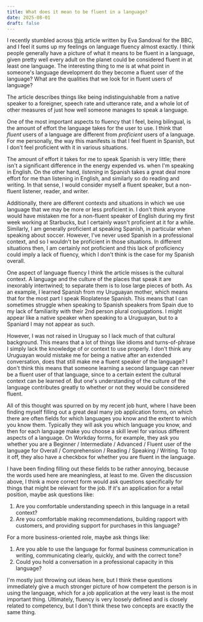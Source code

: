 ```yaml
---
title: What does it mean to be fluent in a language?
date: 2025-08-01
draft: false
---
```


I recently stumbled across [this](https://www.bbc.com/future/article/20190903-linguistic-fluency-proficiency-second-language-learning) article written by Eva Sandoval for the BBC, and I feel it sums up my feelings on language fluency almost exactly. I think people generally have a picture of what it means to be fluent in a language, given pretty well every adult on the planet could be considered fluent in at least one language. The interesting thing to me is at what point in someone's language development do they become a fluent user of the language? What are the qualities that we look for in fluent users of language?

The article describes things like being indistinguishable from a native speaker to a foreigner, speech rate and utterance rate, and a whole lot of other measures of just how well someone manages to speak a language.

One of the most important aspects to fluency that I feel, being bilingual, is the amount of effort the language takes for the user to use. I think that _fluent_ users of a language are different from _proficient_ users of a language. For me personally, the way this manifests is that I feel fluent in Spanish, but I don't feel proficient with it in various situations.

The amount of effort it takes for me to speak Spanish is very little; there isn't a significant difference in the energy expended vs. when I'm speaking in English. On the other hand, _listening_ in Spanish takes a great deal more effort for me than listening in English, and similarly so do reading and writing. In that sense, I would consider myself a fluent speaker, but a non-fluent listener, reader, and writer.

Additionally, there are different contexts and situations in which we use language that we may be more or less proficient in. I don't think anyone would have mistaken me for a non-fluent speaker of English during my first week working at Starbucks, but I certainly wasn't proficient at it for a while. Similarly, I am generally proficient at speaking Spanish, in particular when speaking about soccer. However, I've never used Spanish in a professional context, and so I wouldn't be proficient in those situations. In different situations then, I am certainly not proficient and this lack of proficiency could imply a lack of fluency, which I don't think is the case for my Spanish overall.

One aspect of language fluency I think the article misses is the cultural context. A language and the culture of the places that speak it are inexorably intertwined; to separate them is to lose large pieces of both. As an example, I learned Spanish from my Uruguayan mother, which means that for the most part I speak Rioplatense Spanish. This means that I can sometimes struggle when speaking to Spanish speakers from Spain due to my lack of familiarity with their 2nd person plural conjugations. I might appear like a native speaker when speaking to a Uruguayan, but to a Spaniard I may not appear as such.

However, I was not raised in Uruguay so I lack much of that cultural background. This means that a lot of things like idioms and turns-of-phrase I simply lack the knowledge of or context to use properly. I don't think any Uruguayan would mistake me for being a native after an extended conversation, does that still make me a fluent speaker of the language? I don't think this means that someone learning a second language can never be a fluent user of that language, since to a certain extent the cultural context can be learned of. But one's understanding of the culture of the language contributes greatly to whether or not they would be considered fluent.

All of this thought was spurred on by my recent job hunt, where I have been finding myself filling out a great deal many job application forms, on which there are often fields for which languages you know and the extent to which you know them. Typically they will ask you which language you know, and then for each language make you choose a skill level for various different aspects of a language. On Workday forms, for example, they ask you whether you are a Beginner / Intermediate / Advanced / Fluent user of the language for Overall / Comprehension / Reading / Speaking / Writing. To top it off, they also have a checkbox for whether you are fluent in the language.

I have been finding filling out these fields to be rather annoying, because the words used here are meaningless, at least to me. Given the discussion above, I think a more correct form would ask questions specifically for things that might be relevant for the job. If it's an application for a retail position, maybe ask questions like:

1. Are you comfortable understanding speech in this language in a retail context?
2. Are you comfortable making recommendations, building rapport with customers, and providing support for purchases in this language?

For a more business-oriented role, maybe ask things like:

1. Are you able to use the language for formal business communication in writing, communicating clearly, quickly, and with the correct tone?
2. Could you hold a conversation in a professional capacity in this language?

I'm mostly just throwing out ideas here, but I think these questions immediately give a much stronger picture of how competent the person is in using the language, which for a job application at the very least is the most important thing. Ultimately, fluency is very loosely defined and is closely related to competency, but I don't think these two concepts are exactly the same thing.
